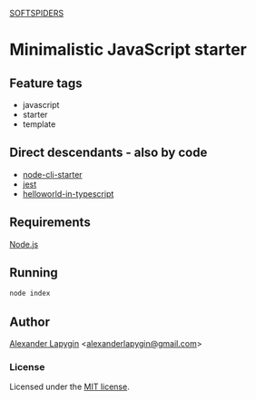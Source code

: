 [SOFTSPIDERS](https://github.com/softspiders/softspiders)

# Minimalistic JavaScript starter

## Feature tags

- javascript
- starter
- template

## Direct descendants - also by code

- [node-cli-starter](https://github.com/softspiders/node-cli-starter)
- [jest](https://github.com/softspiders/jest)
- [helloworld-in-typescript](https://github.com/softspiders/helloworld-in-typescript)

## Requirements

[Node.js](https://nodejs.org/en/download/package-manager/)

## Running

```sh
node index
```

## Author

[Alexander Lapygin](https://github.com/AlexanderLapygin) <<alexanderlapygin@gmail.com>>

### License

Licensed under the [MIT license](./LICENSE).
